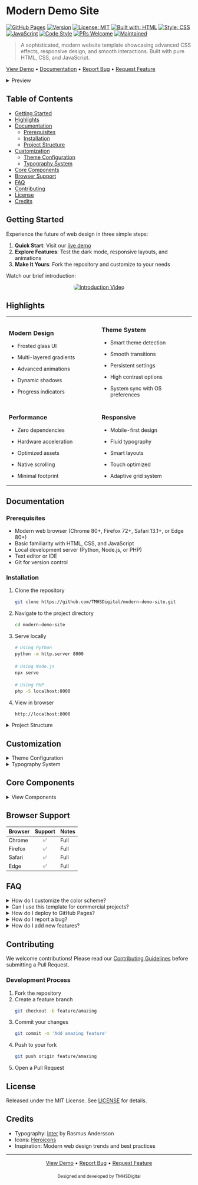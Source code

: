 # Modern Demo Site

[![GitHub Pages](https://img.shields.io/badge/GitHub%20Pages-Live%20Demo-blue)](https://tmhsdigital.github.io/Github-Pages-Demo-1/)
[![Version](https://img.shields.io/badge/version-1.0.0-blue)](https://github.com/TMHSDigital/Github-Pages-Demo-1/releases)
[![License: MIT](https://img.shields.io/badge/License-MIT-yellow.svg)](https://opensource.org/licenses/MIT)
[![Built with: HTML](https://img.shields.io/badge/Built%20with-HTML-orange)](https://developer.mozilla.org/en-US/docs/Web/HTML)
[![Style: CSS](https://img.shields.io/badge/Style-CSS-blue)](https://developer.mozilla.org/en-US/docs/Web/CSS)
[![JavaScript](https://img.shields.io/badge/JavaScript-ES6+-yellow)](https://developer.mozilla.org/en-US/docs/Web/JavaScript)
[![Code Style](https://img.shields.io/badge/code_style-prettier-ff69b4.svg)](https://prettier.io/)
[![PRs Welcome](https://img.shields.io/badge/PRs-welcome-brightgreen.svg)](http://makeapullrequest.com)
[![Maintained](https://img.shields.io/badge/Maintained-yes-green.svg)](https://github.com/TMHSDigital/Github-Pages-Demo-1/graphs/commit-activity)

> A sophisticated, modern website template showcasing advanced CSS effects, responsive design, and smooth interactions. Built with pure HTML, CSS, and JavaScript.

[View Demo](https://tmhsdigital.github.io/Github-Pages-Demo-1/) • [Documentation](#documentation) • [Report Bug](../../issues) • [Request Feature](../../issues)

<details>
<summary>Preview</summary>
<br>

<div align="center">
    <img src="assets/images/preview.png" alt="Modern Demo Site Preview" style="max-width: 100%; border-radius: 8px;">
</div>

</details>

## Table of Contents
- [Getting Started](#getting-started)
- [Highlights](#highlights)
- [Documentation](#documentation)
  - [Prerequisites](#prerequisites)
  - [Installation](#installation)
  - [Project Structure](#project-structure)
- [Customization](#customization)
  - [Theme Configuration](#theme-configuration)
  - [Typography System](#typography-system)
- [Core Components](#core-components)
- [Browser Support](#browser-support)
- [FAQ](#faq)
- [Contributing](#contributing)
- [License](#license)
- [Credits](#credits)

## Getting Started

Experience the future of web design in three simple steps:

1. **Quick Start**: Visit our [live demo](https://tmhsdigital.github.io/Github-Pages-Demo-1/)
2. **Explore Features**: Test the dark mode, responsive layouts, and animations
3. **Make It Yours**: Fork the repository and customize to your needs

Watch our brief introduction:
<div align="center">
    <a href="https://www.youtube.com/watch?v=your-video-id" target="_blank">
        <img src="assets/images/video-thumbnail.png" alt="Introduction Video" style="max-width: 600px; border-radius: 8px;">
    </a>
</div>

## Highlights

<table>
  <tr>
    <td width="50%">

### Modern Design
- Frosted glass UI
- Multi-layered gradients
- Advanced animations
- Dynamic shadows
- Progress indicators

    </td>
    <td width="50%">

### Theme System
- Smart theme detection
- Smooth transitions
- Persistent settings
- High contrast options
- System sync with OS preferences

    </td>
  </tr>
  <tr>
    <td>

### Performance
- Zero dependencies
- Hardware acceleration
- Optimized assets
- Native scrolling
- Minimal footprint

    </td>
    <td>

### Responsive
- Mobile-first design
- Fluid typography
- Smart layouts
- Touch optimized
- Adaptive grid system

    </td>
  </tr>
</table>

## Documentation

### Prerequisites
- Modern web browser (Chrome 80+, Firefox 72+, Safari 13.1+, or Edge 80+)
- Basic familiarity with HTML, CSS, and JavaScript
- Local development server (Python, Node.js, or PHP)
- Text editor or IDE
- Git for version control

### Installation

1. Clone the repository
   ```bash
   git clone https://github.com/TMHSDigital/modern-demo-site.git
   ```

2. Navigate to the project directory
   ```bash
   cd modern-demo-site
   ```

3. Serve locally
   ```bash
   # Using Python
   python -m http.server 8000
   
   # Using Node.js
   npx serve
   
   # Using PHP
   php -S localhost:8000
   ```

4. View in browser
   ```
   http://localhost:8000
   ```

<details>
<summary>Project Structure</summary>

```
modern-demo-site/
├── index.html              # Entry point
├── css/                    # Styles
│   └── style.css           # Main stylesheet
├── js/                     # Scripts
│   └── main.js             # Core functionality
├── assets/                 # Static files
│   ├── images/             # Image assets
│   └── favicon.ico         # Site favicon
└── README.md               # Documentation
```
</details>

## Customization

<details>
<summary>Theme Configuration</summary>

### Basic Customization
Modify the CSS variables in `css/style.css`:
```css
:root {
    --primary-color: #0f172a;
    --secondary-color: #3b82f6;
    --accent-color: #22d3ee;
    --text-color: #334155;
    --bg-color: #ffffff;
}
```

### Advanced Theming
- Create new theme files in `css/themes/`
- Override default variables
- Import in your HTML
</details>

<details>
<summary>Typography System</summary>

### Font Configuration
The type system uses [Inter](https://fonts.google.com/specimen/Inter) for optimal legibility.

1. Configure sources in `index.html`:
   ```html
   <link href="https://fonts.googleapis.com/css2?family=Inter:wght@400;500;600;700&display=swap" rel="stylesheet">
   ```

2. Adjust scale in `css/style.css`:
   ```css
   html {
       font-size: 16px;
       line-height: 1.5;
   }
   ```
</details>

## Core Components

<details>
<summary>View Components</summary>

### Header
- Frosted glass effect
- Dynamic navigation
- Gradient branding
- Smart collapse

### Hero Section
- Gradient system
- Pattern overlays
- Smart scaling
- CTA optimization

### Feature Grid
- CSS Grid layout
- Interactive cards
- Fluid breakpoints
- Consistent spacing

### Contact Form
- Modern controls
- Live validation
- Smart feedback
- Responsive layout

### Footer
- Modular structure
- Smart reflow
- Brand elements
- Accessibility optimized

</details>

## Browser Support

| Browser | Support | Notes |
|:--------|:-------:|:------|
| Chrome  |    ✅    | Full  |
| Firefox |    ✅    | Full  |
| Safari  |    ✅    | Full  |
| Edge    |    ✅    | Full  |

## FAQ

<details>
<summary>How do I customize the color scheme?</summary>

Modify the CSS variables in `css/style.css`. See [Theme Configuration](#theme-configuration) for details.
</details>

<details>
<summary>Can I use this template for commercial projects?</summary>

Yes! This project is licensed under MIT. You're free to use it for personal or commercial projects.
</details>

<details>
<summary>How do I deploy to GitHub Pages?</summary>

1. Fork this repository
2. Enable GitHub Pages in your repository settings
3. Select the main branch as source
4. Your site will be live at `https://[username].github.io/[repo-name]`
</details>

<details>
<summary>How do I report a bug?</summary>

Open an issue using our [bug report template](../../issues/new?template=bug_report.md).
Include:
- Expected behavior
- Actual behavior
- Steps to reproduce
- Screenshots if applicable
</details>

<details>
<summary>How do I add new features?</summary>

1. Check our [roadmap](../../projects) for planned features
2. Open a feature request if your idea isn't listed
3. Fork, implement, and submit a PR
</details>

## Contributing

We welcome contributions! Please read our [Contributing Guidelines](CONTRIBUTING.md) before submitting a Pull Request.

### Development Process
1. Fork the repository
2. Create a feature branch
   ```bash
   git checkout -b feature/amazing
   ```
3. Commit your changes
   ```bash
   git commit -m 'Add amazing feature'
   ```
4. Push to your fork
   ```bash
   git push origin feature/amazing
   ```
5. Open a Pull Request

## License

Released under the MIT License. See [LICENSE](LICENSE) for details.

## Credits

- Typography: [Inter](https://fonts.google.com/specimen/Inter) by Rasmus Andersson
- Icons: [Heroicons](https://heroicons.com/)
- Inspiration: Modern web design trends and best practices

---

<div align="center">

<a href="https://tmhsdigital.github.io/Github-Pages-Demo-1/">View Demo</a> • 
<a href="../../issues">Report Bug</a> • 
<a href="../../issues">Request Feature</a>

<sub>Designed and developed by TMHSDigital</sub>

</div> 